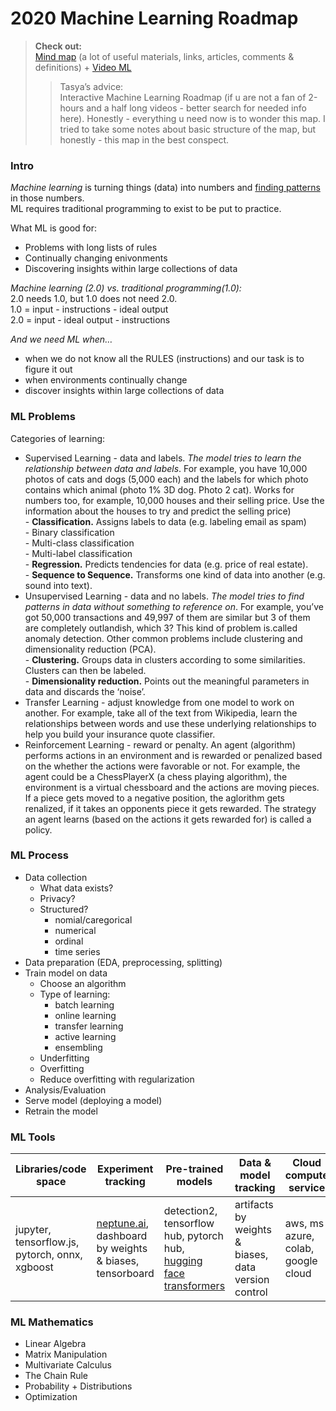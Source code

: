 <h1 id="machine-learning-roadmap">2020 Machine Learning Roadmap</h1>
<blockquote>
<p><strong>Check out:</strong><br>
<a href="https://whimsical.com/CA7f3ykvXpnJ9Az32vYXva">Mind map</a> (a lot of useful materials, links, articles, comments &amp; definitions)  + <a href="https://www.youtube.com/watch?v=pHiMN_gy9mk&amp;feature=youtu.be">Video ML</a></p>
<blockquote>
<p>Tasya’s advice:<br>
Interactive Machine Learning Roadmap (if u are not a fan of 2-hours and a half long videos - better search for needed info here). Honestly - everything u need now is to wonder this map. I tried to take some notes about basic structure of the map, but honestly - this map in the best conspect.</p>
</blockquote>
</blockquote>
<h3 id="intro">Intro</h3>
<p><em>Machine learning</em> is turning things (data) into numbers and <ins>finding patterns</ins> in those numbers.<br>
ML requires traditional programming to exist to be put to practice.</p>
<p>What ML is good for:</p>
<ul>
<li>Problems with long lists of rules</li>
<li>Continually changing enivonments</li>
<li>Discovering insights within large collections of data</li>
</ul>
<p><em>Machine learning (2.0) vs. traditional programming(1.0):</em><br>
2.0 needs 1.0, but 1.0 does not need 2.0.<br>
1.0 = input - instructions - ideal output<br>
2.0 = input - ideal output - instructions</p>
<p><em>And we need ML when…</em></p>
<ul>
<li>when we do not know all the RULES (instructions) and our task is to figure it out</li>
<li>when environments continually change</li>
<li>discover insights within large collections of data</li>
</ul>
<h3 id="ml-problems">ML Problems</h3>
<p>Categories of learning:</p>
<ul>
<li>Supervised Learning - data and labels. <em>The model tries to learn the relationship between data and labels</em>. For example, you have 10,000 photos of cats and dogs (5,000 each) and the labels for which photo contains which animal (photo 1% 3D dog. Photo 2 cat). Works for numbers too, for example, 10,000 houses and their selling price. Use the information about the houses to try and predict the selling price)<br>
-   <strong>Classification.</strong>  Assigns labels to data (e.g. labeling email as spam)<br>
- Binary classification<br>
- Multi-class classification<br>
- Multi-label classification<br>
-   <strong>Regression.</strong>  Predicts tendencies for data (e.g. price of real estate).<br>
-   <strong>Sequence to Sequence.</strong>  Transforms one kind of data into another (e.g. sound into text).</li>
<li>Unsupervised Learning - data and no labels. <em>The model tries to find patterns in data without something to reference on</em>. For example, you’ve got 50,000 transactions and 49,997 of them are similar but 3 of them are completely outlandish, which 3? This kind of problem is.called anomaly detection. Other common problems include clustering and dimensionality reduction (PCA).<br>
-  <strong>Clustering.</strong>  Groups data in clusters according to some similarities. Clusters can then be labeled.<br>
-   <strong>Dimensionality reduction.</strong>  Points out the meaningful parameters in data and discards the ‘noise’.</li>
<li>Transfer Learning - adjust knowledge from one model to work on another. For example, take all of the text from Wikipedia, learn the relationships between words and use these underlying relationships to help you build your insurance quote classifier.</li>
<li>Reinforcement Learning - reward or penalty. An agent (algorithm) performs actions in an environment and is rewarded or penalized based on the whether the actions were favorable or not. For example, the agent could be a ChessPlayerX (a chess playing algorithm), the environment is a virtual chessboard and the actions are moving pieces. If a piece gets moved to a negative position, the aglorithm gets renalized, if it takes an opponents piеce it gets rewarded. The strategy an agent learns (based on the actions it gets rewarded for) is called a policy.</li>
</ul>
<h3 id="ml-process">ML Process</h3>
<ul>
<li>Data collection
<ul>
<li>What data exists?</li>
<li>Privacy?</li>
<li>Structured?
<ul>
<li>nomial/caregorical</li>
<li>numerical</li>
<li>ordinal</li>
<li>time series</li>
</ul>
</li>
</ul>
</li>
<li>Data preparation (EDA, preprocessing, splitting)</li>
<li>Train model on data
<ul>
<li>Choose an algorithm</li>
<li>Type of learning:
<ul>
<li>batch learning</li>
<li>online learning</li>
<li>transfer learning</li>
<li>active learning</li>
<li>ensembling</li>
</ul>
</li>
<li>Underfitting</li>
<li>Overfitting</li>
<li>Reduce overfitting with regularization</li>
</ul>
</li>
<li>Analysis/Evaluation</li>
<li>Serve model (deploying a model)</li>
<li>Retrain the model</li>
</ul>
<h3 id="ml-tools">ML Tools</h3>

<table>
<thead>
<tr>
<th>Libraries/code space</th>
<th>Experiment tracking</th>
<th>Pre-trained models</th>
<th>Data &amp; model tracking</th>
<th>Cloud compute service</th>
<th>Hardware</th>
<th>AutoML &amp; hyperparameter tuning</th>
<th>Explainability</th>
<th>ML Lifecycle</th>
<th>UI</th>
</tr>
</thead>
<tbody>
<tr>
<td>jupyter, tensorflow.js, pytorch, onnx, xgboost</td>
<td><a href="http://neptune.ai">neptune.ai</a>, dashboard by weights &amp; biases, tensorboard</td>
<td>detection2, tensorflow hub, pytorch hub, <ins>hugging face transformers</ins></td>
<td>artifacts by weights &amp; biases, data version control</td>
<td>aws, ms azure, colab, google cloud</td>
<td></td>
<td>sweeps by weights &amp; biases, google cloud automl, tpot, ms azure automl</td>
<td>shap</td>
<td>kubeflow, mlflow, seldon</td>
<td>streamlit</td>
</tr>
</tbody>
</table><h3 id="ml-mathematics">ML Mathematics</h3>
<ul>
<li>Linear Algebra</li>
<li>Matrix Manipulation</li>
<li>Multivariate Calculus</li>
<li>The Chain Rule</li>
<li>Probability + Distributions</li>
<li>Optimization</li>
</ul>

